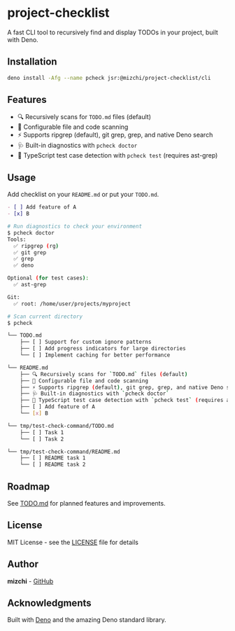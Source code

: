 # project-checklist

A fast CLI tool to recursively find and display TODOs in your project, built
with Deno.

## Installation

```bash
deno install -Afg --name pcheck jsr:@mizchi/project-checklist/cli
```

## Features

- 🔍 Recursively scans for `TODO.md` files (default)
- 🎯 Configurable file and code scanning
- ⚡ Supports ripgrep (default), git grep, grep, and native Deno search
- 🩺 Built-in diagnostics with `pcheck doctor`
- 🧪 TypeScript test case detection with `pcheck test` (requires ast-grep)

## Usage

Add checklist on your `README.md` or put your `TODO.md`.

```markdown
- [ ] Add feature of A
- [x] B
```

```bash
# Run diagnostics to check your environment
$ pcheck doctor
Tools:
  ✅ ripgrep (rg)
  ✅ git grep
  ✅ grep
  ✅ deno

Optional (for test cases):
  ✅ ast-grep

Git:
  ✅ root: /home/user/projects/myproject

# Scan current directory
$ pcheck

└── TODO.md
    ├── [ ] Support for custom ignore patterns
    ├── [ ] Add progress indicators for large directories
    └── [ ] Implement caching for better performance

└── README.md
    ├── 🔍 Recursively scans for `TODO.md` files (default)
    ├── 🎯 Configurable file and code scanning
    ├── ⚡ Supports ripgrep (default), git grep, grep, and native Deno search
    ├── 🩺 Built-in diagnostics with `pcheck doctor`
    ├── 🧪 TypeScript test case detection with `pcheck test` (requires ast-grep)
    ├── [ ] Add feature of A
    └── [x] B

└── tmp/test-check-command/TODO.md
    ├── [ ] Task 1
    └── [ ] Task 2

└── tmp/test-check-command/README.md
    ├── [ ] README task 1
    └── [ ] README task 2
```

## Roadmap

See [TODO.md](./TODO.md) for planned features and improvements.

## License

MIT License - see the [LICENSE](LICENSE) file for details

## Author

**mizchi** - [GitHub](https://github.com/mizchi)

## Acknowledgments

Built with [Deno](https://deno.land/) and the amazing Deno standard library.
